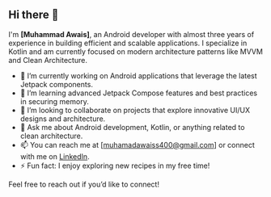 ## Hi there 👋

I'm **[Muhammad Awais]**, an Android developer with almost three years of experience in building efficient and scalable applications. I specialize in Kotlin and am currently focused on modern architecture patterns like MVVM and Clean Architecture.

- 🔭 I’m currently working on Android applications that leverage the latest Jetpack components.
- 🌱 I’m learning advanced Jetpack Compose features and best practices in securing memory.
- 👯 I’m looking to collaborate on projects that explore innovative UI/UX designs and architecture.
- 💬 Ask me about Android development, Kotlin, or anything related to clean architecture.
- 📫 You can reach me at [muhamadawaiss400@gmail.com] or connect with me on [LinkedIn](https://www.linkedin.com/in/awaiss400/).
- ⚡ Fun fact: I enjoy exploring new recipes in my free time!

Feel free to reach out if you’d like to connect!
